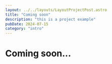 ```yaml
---
layout: ../../layouts/LayoutProjectPost.astro
title: "Coming soon"
description: "this is a project example"
pubDate: 2024-07-15
category: "intro"
---
```


# Coming soon...

<!--
# Hi there!

This Markdown file creates a page at `your-domain.com/post1/`

![Example image](/preview.png)

It probably isn't styled much, but Markdown does support:

- **bold** and _italics._
- lists
- [links](https://astro.build)
- and more!
-->
